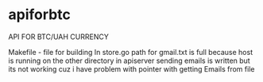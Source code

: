 # apiforbtc
API FOR BTC/UAH CURRENCY

Makefile - file for building
In store.go path for gmail.txt is full because host is running on the other directory
in apiserver sending emails is written but its not working cuz i have problem with pointer with getting Emails from file
